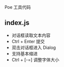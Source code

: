 Poe 工具代码

## index.js

* 对话框读取文本内容
* Ctrl + Enter 提交
* 双击对话框进入 Dialog
* 支持基本缩进
* Ctrl + [-=] 调整字体大小
